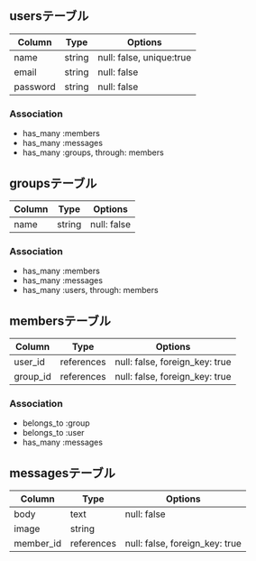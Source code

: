 
## usersテーブル

|Column|Type|Options|
|------|----|-------|
|name|string|null: false, unique:true|
|email|string|null: false|
|password|string|null: false|

### Association
- has_many :members
- has_many :messages
- has_many :groups, through: members

## groupsテーブル

|Column|Type|Options|
|------|----|-------|
|name|string|null: false|

### Association
- has_many :members
- has_many :messages
- has_many :users, through: members


## membersテーブル

|Column|Type|Options|
|------|----|-------|
|user_id|references|null: false, foreign_key: true|
|group_id|references|null: false, foreign_key: true|

### Association
- belongs_to :group
- belongs_to :user
- has_many :messages


## messagesテーブル

|Column|Type|Options|
|------|----|-------|
|body|text|null: false|
|image|string|
|member_id|references|null: false, foreign_key: true|

